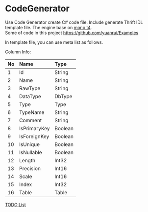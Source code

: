 CodeGenerator
=============

Use Code Generator create C# code file. Include generate Thrift IDL template file. The engine base on [mono t4](https://github.com/mono/t4).  
Some of code in this project https://github.com/yuanrui/Examples

In template file, you can use meta list as follows.

Column Info:

| No | Name | Type | 
|:-------------|:------------- |:------------- |
| 1 | Id | String |
| 2 | Name | String |
| 3 | RawType | String |
| 4 | DataType | DbType |
| 5 | Type | Type |
| 6 | TypeName | String |
| 7 | Comment | String |
| 8 | IsPrimaryKey | Boolean |
| 9 | IsForeignKey | Boolean |
| 10 | IsUnique | Boolean |
| 11 | IsNullable | Boolean |
| 12 | Length | Int32 |
| 13 | Precision | Int16 |
| 14 | Scale | Int16 |
| 15 | Index | Int32 |
| 16 | Table | Table |

[TODO List](https://github.com/yuanrui/CodeGenerator/issues/1)
